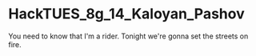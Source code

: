 # HackTUES_8g_14_Kaloyan_Pashov
You need to know that I'm a rider.
Tonight we're gonna set the streets on fire.
